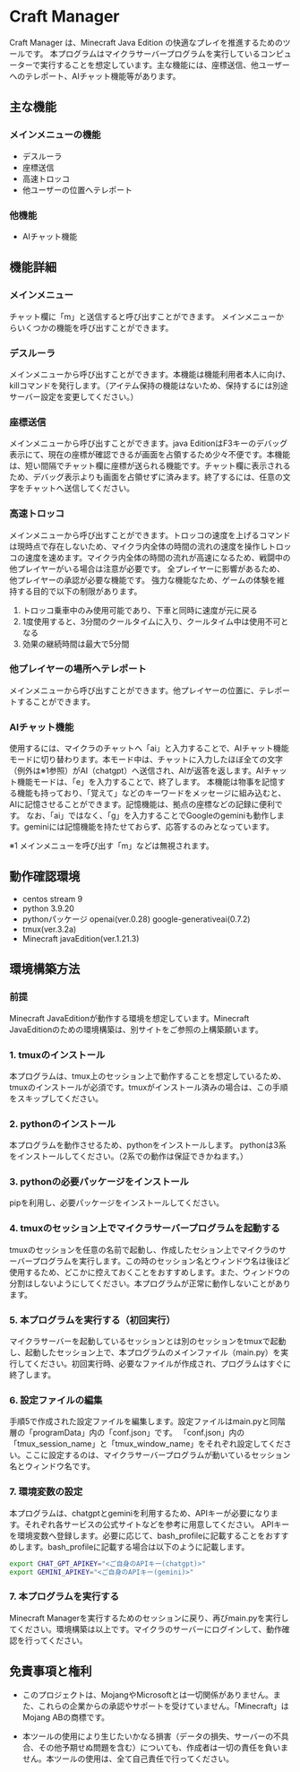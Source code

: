 # Craft Manager
Craft Manager は、Minecraft Java Edition の快適なプレイを推進するためのツールです。
本プログラムはマイクラサーバープログラムを実行しているコンピューターで実行することを想定しています。主な機能には、座標送信、他ユーザーへのテレポート、AIチャット機能等があります。

## 主な機能
### メインメニューの機能
- デスルーラ
- 座標送信
- 高速トロッコ
- 他ユーザーの位置へテレポート

### 他機能
- AIチャット機能

## 機能詳細
### メインメニュー
チャット欄に「m」と送信すると呼び出すことができます。
メインメニューからいくつかの機能を呼び出すことができます。

### デスルーラ
メインメニューから呼び出すことができます。本機能は機能利用者本人に向け、killコマンドを発行します。（アイテム保持の機能はないため、保持するには別途サーバー設定を変更してください。）

### 座標送信
メインメニューから呼び出すことができます。java EditionはF3キーのデバッグ表示にて、現在の座標が確認できるが画面を占領するため少々不便です。本機能は、短い間隔でチャット欄に座標が送られる機能です。チャット欄に表示されるため、デバッグ表示よりも画面を占領せずに済みます。終了するには、任意の文字をチャットへ送信してください。

### 高速トロッコ
メインメニューから呼び出すことができます。トロッコの速度を上げるコマンドは現時点で存在しないため、マイクラ内全体の時間の流れの速度を操作しトロッコの速度を速めます。マイクラ内全体の時間の流れが高速になるため、戦闘中の他プレイヤーがいる場合は注意が必要です。
全プレイヤーに影響があるため、他プレイヤーの承認が必要な機能です。
強力な機能なため、ゲームの体験を維持する目的で以下の制限があります。
1. トロッコ乗車中のみ使用可能であり、下車と同時に速度が元に戻る
2. 1度使用すると、3分間のクールタイムに入り、クールタイム中は使用不可となる
3. 効果の継続時間は最大で5分間

### 他プレイヤーの場所へテレポート
メインメニューから呼び出すことができます。他プレイヤーの位置に、テレポートすることができます。

### AIチャット機能
使用するには、マイクラのチャットへ「ai」と入力することで、AIチャット機能モードに切り替わります。本モード中は、チャットに入力したほぼ全ての文字（例外は※1参照）がAI（chatgpt）へ送信され、AIが返答を返します。AIチャット機能モードは、「e」を入力することで、終了します。
本機能は物事を記憶する機能も持っており、「覚えて」などのキーワードをメッセージに組み込むと、AIに記憶させることができます。記憶機能は、拠点の座標などの記録に便利です。
なお、「ai」ではなく、「g」を入力することでGoogleのgeminiも動作します。geminiには記憶機能を持たせておらず、応答するのみとなっています。

※1 メインメニューを呼び出す「m」などは無視されます。

## 動作確認環境
- centos stream 9
- python 3.9.20
- pythonパッケージ openai(ver.0.28) google-generativeai(0.7.2)
- tmux(ver.3.2a)
- Minecraft javaEdition(ver.1.21.3)

## 環境構築方法

### 前提
Minecraft JavaEditionが動作する環境を想定しています。Minecraft JavaEditionのための環境構築は、別サイトをご参照の上構築願います。

### 1. tmuxのインストール
本プログラムは、tmux上のセッション上で動作することを想定しているため、tmuxのインストールが必須です。tmuxがインストール済みの場合は、この手順をスキップしてください。

### 2. pythonのインストール
本プログラムを動作させるため、pythonをインストールします。
pythonは3系をインストールしてください。（2系での動作は保証できかねます。）

### 3. pythonの必要パッケージをインストール
pipを利用し、必要パッケージをインストールしてください。

### 4. tmuxのセッション上でマイクラサーバープログラムを起動する
tmuxのセッションを任意の名前で起動し、作成したセション上でマイクラのサーバープログラムを実行します。この時のセッション名とウィンドウ名は後ほど使用するため、どこかに控えておくことをおすすめします。また、ウィンドウの分割はしないようにしてください。本プログラムが正常に動作しないことがあります。

### 5. 本プログラムを実行する（初回実行）
マイクラサーバーを起動しているセッションとは別のセッションをtmuxで起動し、起動したセッション上で、本プログラムのメインファイル（main.py）を実行してください。初回実行時、必要なファイルが作成され、プログラムはすぐに終了します。

### 6. 設定ファイルの編集
手順5で作成された設定ファイルを編集します。設定ファイルはmain.pyと同階層の「programData」内の「conf.json」です。
「conf.json」内の「tmux_session_name」と「tmux_window_name」をそれぞれ設定してください。ここに設定するのは、マイクラサーバープログラムが動いているセッション名とウィンドウ名です。

### 7. 環境変数の設定
本プログラムは、chatgptとgeminiを利用するため、APIキーが必要になります。それぞれ各サービスの公式サイトなどを参考に用意してください。
APIキーを環境変数へ登録します。必要に応じて、bash_profileに記載することをおすすめします。bash_profileに記載する場合は以下のように記載します。

```bash
export CHAT_GPT_APIKEY="<ご自身のAPIキー(chatgpt)>"
export GEMINI_APIKEY="<ご自身のAPIキー(gemini)>"
```

### 7. 本プログラムを実行する
Minecraft Managerを実行するためのセッションに戻り、再びmain.pyを実行してください。環境構築は以上です。マイクラのサーバーにログインして、動作確認を行ってください。

## 免責事項と権利
- このプロジェクトは、MojangやMicrosoftとは一切関係がありません。また、これらの企業からの承認やサポートを受けていません。「Minecraft」はMojang ABの商標です。

- 本ツールの使用により生じたいかなる損害（データの損失、サーバーの不具合、その他予期せぬ問題を含む）についても、作成者は一切の責任を負いません。本ツールの使用は、全て自己責任で行ってください。